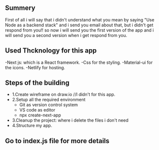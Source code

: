 ## Summery 

First of all i will say that i didn't understand what you mean by saying  "Use Node as a backend stack" and i send 
you email about that, but i didn't get respond from you!! so now i will send you the first version of the app and i will send you a second version when i get respond from you. 

## Used Thcknology for this app
 -Next js: which is a React framework.
 -Css for the styling.
 -Material-ui for the icons.
 -Netlify for hosting.


## Steps of the building
- 1.Create wireframe on  draw.io   //I didn't for this app.
- 2.Setup all the required environment
  - Git as version control system
  - VS code as editor
  - npx create-next-app
- 3.Cleanup the project: where i delete the files i don't need
- 4.Structure my app.

## Go to index.js file for more details   
